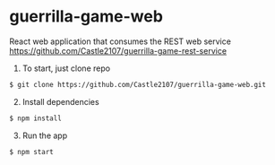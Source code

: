 # guerrilla-game-web
React web application that consumes the REST web service https://github.com/Castle2107/guerrilla-game-rest-service

1. To start, just clone repo

```sh
$ git clone https://github.com/Castle2107/guerrilla-game-web.git
```

2. Install dependencies
```sh
$ npm install
```

3. Run the app
```sh
$ npm start
```